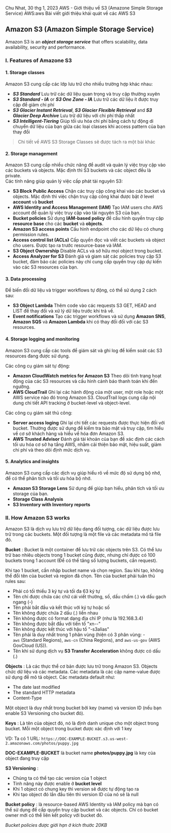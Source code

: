 Chu Nhat, 30 thg 1, 2023
AWS - Giới thiệu về S3 (Amazone Simple Storage Service)
AWS:aws
Bài viết giới thiệu khái quát về các AWS S3

Amazon S3 (Amazon Simple Storage Service) 
---

Amazon S3 is an ___object storage service___ that offers scalability, data availability, security and performance. 

### I. Features of Amazone S3

#### 1. Storage classes

Amazon S3 cung cấp các lớp lưu trữ cho nhiều trường hợp khác nhau:
- ***S3 Standard*** Lưu trữ các dữ liệu quan trọng và truy cập thường xuyên
- ***S3 Standard - IA*** or ***S3 One Zone - IA*** Lưu trữ các dữ liệu ít được truy cập để giảm chi phí
- ***S3 Glacier Instant Retrieval***, ***S3 Glacier Flexible Retrieval*** and ***S3 Glacier Deep Archive*** Lưu trữ dữ liệu với chi phí thấp nhất 
- ***S3 Intelligent-Tiering*** Giúp tối ưu hóa chi phí bằng cách tự động di chuyển dữ liệu của bạn giữa các loại classes khi access pattern của bạn thay đổi

 > Chi tiết về AWS S3 Storage Classes sẽ được tách ra một bài khác

#### 2. Storage management

Amazon S3 cung cấp nhiều chức năng để audit và quản lý việc truy cập vào các buckets và objects. Mặc định thì S3 buckets và các object đều là private.   
Các tính năng giúp quản lý việc cấp phát tài nguyên S3: 
- __S3 Block Public Access__ Chặn các truy cập công khai vào các bucket và objects. Mặc định thì việc chặn truy cập công khai được bật ở level __account__ và __bucket__
- __AWS Identity and Access Management (IAM)__ Tạo IAM users cho AWS account để quản lý việc truy cập vào tài nguyên S3 của bạn.
- __Bucket policies__ Sử dụng **IAM-based policy** để cấu hình quyền truy cập __resource base__ cho các __bucket__ và __objects__.
- __Amazon S3 access points__ Cấu hình endpoint cho các  dữ liệu có chung permission rules.
- __Access control list (ACLs)__ Cấp quyền đọc và viết các buckets và object cho users. Được tạo ra trước resource-base và IAM.
- __S3 Object Ownership__ Disable ACLs và sở hữu mọi object trong bucket.
- __Access Analyzer for S3__ Đánh giá và giam sát các policies truy cập S3 bucket, đảm bảo các policies này chỉ cung cấp quyền truy cập dự kiến vào các S3 resources của bạn.

#### 3. Data processing

Để biến đổi dữ liệu và trigger workflows tự động, có thể sử dụng 2 cách sau:
- __S3 Object Lambda__ Thêm code vào các requests S3 GET, HEAD and LIST để thay đổi và xử lý dữ liệu trước khi trả về.
- __Event notifications__ Tạo các trigger workflows và sử dụng __Amazon SNS__, __Amazon SQS__ và __Amazon Lambda__ khi có thay đổi đối với các S3 resources.

#### 4. Storage logging and monitoring

Amazon S3 cung cấp các tools để giám sát và ghi log để kiểm soát các S3 resources đang được sử dụng.

Các công cụ giám sát tự động: 
- __Amazon CloudWatch metrics for Amazon S3__ Theo dõi tình trạng hoạt động của các S3 resources và cấu hình cảnh báo thanh toán khi đến ngưỡng.
- __AWS CloudTrail__ Ghi lại các hành động của một user, một role hoặc một AWS service nào đó trong Amazon S3. CloudTrail logs cung cấp nội dung chi tiết API tracking ở bucket-level và object-level.

Các công cụ giám sát thủ công:
- __Server access loging__ Ghi lại chi tiết các requests được thực hiện đối với bucket. Thường được sử dụng để kiểm tra bảo mật và truy cập, tìm hiểu về cơ sở khách hàng và hiểu về hóa đơn Amazon S3.
- __AWS Trusted Advisor__ Đánh giá tài khoản của bạn để xác định các cách tối ưu hóa cơ sở hạ tầng AWS, nhằm cải thiện bảo mật, hiệu suất, giảm chi phí và theo dõi định mức dịch vụ.

#### 5. Analytics and insights

Amazon S3 cung cấp các dịch vụ giúp hiểu rõ về mức độ sử dụng bộ nhớ, để có thể phân tích và tối ưu hóa bộ nhớ.
- __Amazon S3 Storage Lens__ Sử dụng để giúp bạn hiểu, phân tích và tối ưu storage của bạn.
- __Storage Class Analysis__
- __S3 Inventory with Inventory reports__


### II. How Amazon S3 works

Amazon S3 là dịch vụ lưu trữ dữ liệu dạng đối tượng, các dữ liệu được lưu trữ trong các buckets. Một đối tượng là một file và các metadata mô tả file đó. 

__Bucket__ : Bucket là một container để lưu trữ các objects trên S3. Có thể lưu trữ bao nhiêu objects trong 1 bucket cũng được, nhưng chỉ được có 100 buckets trong 1 account (Để có thế tăng số lượng buckets, cần request).

Khi tạo 1 bucket, cần nhập bucket name và chọn region. Sau khi tạo, không thể đổi tên của bucket và region đã chọn. Tên của bucket phải tuân thủ rules sau:
- Phải có tối thiểu 3 ký tự và tối đa 63 ký tự
- Tên chỉ được chứa các chữ cái viết thường, số, dấu chấm (.) và dấu gạch ngang (-)
- Tên phải bắt đầu và kết thúc với ký tự hoặc số
- Tên không được chứa 2 dấu (.) liền nhau
- Tên không được có format dạng địa chỉ IP (như là 192.168.3.4)
- Tên không được bắt đầu với tiền tố "xn--"
- Tên không được kết thúc với hậu tố "-s3alias"
- Tên phải là duy nhất trong 1 phân vùng (hiện có 3 phân vùng: -   `aws` (Standard Regions), `aws-cn` (China Regions), and `aws-us-gov` (AWS GovCloud (US)).
- Tên khi sử dụng dịch vụ __S3 Transfer Acceleration__ không được có dấu (.)

__Objects__ : Là các thực thể cơ bản được lưu trữ trong Amazon S3. Objects chức dữ liệu và các metadata. Các metadata là các cặp name-value được sử dụng để mô tả object. Các metadata default như: 
- The date last modified 
- The standard HTTP metadata
- Content-Type
 
Một object là duy nhất trong bucket bởi key (name) và version ID (nếu bạn enable S3 Versioning cho bucket đó).

__Keys__ : Là tên của object đó, nó là định danh unique cho một object trong bucket. Mỗi một object trong bucket được xác định với 1 key 

VD: Ta có 1 URL: `https://DOC-EXAMPLE-BUCKET.s3.us-west-2.amazonaws.com/photos/puppy.jpg`

__DOC-EXAMPLE-BUCKET__  là bucket name
__photos/puppy.jpg__ là key của object đang truy cập

__S3 Versioning__ : 
- Chúng ta có thể tạo các version của 1 object
- Tính năng này được enable ở __bucket level__
- Khi 1 object có chung key thì version sẽ được tự động tạo ra
- Khi tạo object đó lần đầu tiên thì version ID của nó sẽ là null

__Bucket policy__ : là resource-based AWS Identity và IAM policy mà bạn có thể sử dụng để cấp quyền truy cập bucket và các objects. Chỉ có bucket owner mới có thể liên kết policy với bucket đó.

*Bucket policies được giới hạn ở kích thước 20KB*

